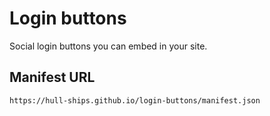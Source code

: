 Login buttons
=============

Social login buttons you can embed in your site.

## Manifest URL

```
https://hull-ships.github.io/login-buttons/manifest.json
```

